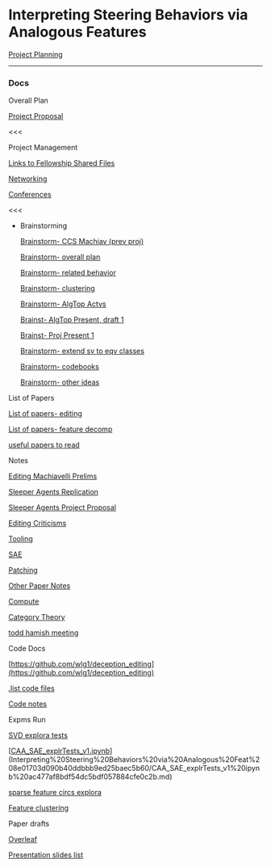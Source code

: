 # Interpreting Steering Behaviors via Analogous Features

[Project Planning](Interpreting%20Steering%20Behaviors%20via%20Analogous%20Feat%208e01703d090b40ddbbb9ed25baec5b60/Project%20Planning%20b4b05f73d85e409f8409b209e44ed692.md)

---

### Docs

Overall Plan

[Project Proposal](Interpreting%20Steering%20Behaviors%20via%20Analogous%20Feat%208e01703d090b40ddbbb9ed25baec5b60/Project%20Proposal%20f68a82cc910f4a7c98cafbcb52b07fa5.md)

<<<

Project Management

[Links to Fellowship Shared Files](Interpreting%20Steering%20Behaviors%20via%20Analogous%20Feat%208e01703d090b40ddbbb9ed25baec5b60/Links%20to%20Fellowship%20Shared%20Files%207210eabe5bac45a0adee1dd6f1d92cd9.md)

[Networking ](Interpreting%20Steering%20Behaviors%20via%20Analogous%20Feat%208e01703d090b40ddbbb9ed25baec5b60/Networking%205eb6990dfeee475b920112de369de0ab.md)

[Conferences](Interpreting%20Steering%20Behaviors%20via%20Analogous%20Feat%208e01703d090b40ddbbb9ed25baec5b60/Conferences%20ed505f1b06fb4f6995c1d12b2039134a.md)

<<<

- Brainstorming
    
    [Brainstorm- CCS Machiav (prev proj)](Interpreting%20Steering%20Behaviors%20via%20Analogous%20Feat%208e01703d090b40ddbbb9ed25baec5b60/Brainstorm-%20CCS%20Machiav%20(prev%20proj)%20b1c8459c616d4bc283b13e861d6bcf11.md)
    
    [Brainstorm- overall plan](Interpreting%20Steering%20Behaviors%20via%20Analogous%20Feat%208e01703d090b40ddbbb9ed25baec5b60/Brainstorm-%20overall%20plan%203a744a26102b4540b17c43889353d0eb.md)
    
    [Brainstorm- related behavior](Interpreting%20Steering%20Behaviors%20via%20Analogous%20Feat%208e01703d090b40ddbbb9ed25baec5b60/Brainstorm-%20related%20behavior%20588d73c1315d48e3bb7db26038712fd8.md)
    
    [Brainstorm- clustering](Interpreting%20Steering%20Behaviors%20via%20Analogous%20Feat%208e01703d090b40ddbbb9ed25baec5b60/Brainstorm-%20clustering%20e797fe5dfcd941c4b9d289d237cc5337.md)
    
    [Brainstorm- AlgTop Actvs ](Interpreting%20Steering%20Behaviors%20via%20Analogous%20Feat%208e01703d090b40ddbbb9ed25baec5b60/Brainstorm-%20AlgTop%20Actvs%20f2894d4bd51247a88c0de5251754dc31.md)
    
    [Brainst- AlgTop Present, draft 1](Interpreting%20Steering%20Behaviors%20via%20Analogous%20Feat%208e01703d090b40ddbbb9ed25baec5b60/Brainst-%20AlgTop%20Present,%20draft%201%206e9000b30efc4c09ad0dd28f05dbfba7.md)
    
    [Brainst- Proj Present 1](Interpreting%20Steering%20Behaviors%20via%20Analogous%20Feat%208e01703d090b40ddbbb9ed25baec5b60/Brainst-%20Proj%20Present%201%202383a603b271491c84199a41da57b600.md)
    
    [Brainstorm- extend sv to eqv classes](Interpreting%20Steering%20Behaviors%20via%20Analogous%20Feat%208e01703d090b40ddbbb9ed25baec5b60/Brainstorm-%20extend%20sv%20to%20eqv%20classes%20e8e8d62ec04a43e78d6df5b52ab6020d.md)
    
    [Brainstorm- codebooks](Interpreting%20Steering%20Behaviors%20via%20Analogous%20Feat%208e01703d090b40ddbbb9ed25baec5b60/Brainstorm-%20codebooks%20c0ba9bfc62974a7bbfe405b0b4a5eb81.md)
    
    [Brainstorm- other ideas](Interpreting%20Steering%20Behaviors%20via%20Analogous%20Feat%208e01703d090b40ddbbb9ed25baec5b60/Brainstorm-%20other%20ideas%20d3f05b98dbc24ff69f05b90dd363df99.md)
    

List of Papers

[List of papers- editing](Interpreting%20Steering%20Behaviors%20via%20Analogous%20Feat%208e01703d090b40ddbbb9ed25baec5b60/List%20of%20papers-%20editing%20181d76b6c388423fb92298bd4e478d8b.md)

[List of papers- feature decomp](Interpreting%20Steering%20Behaviors%20via%20Analogous%20Feat%208e01703d090b40ddbbb9ed25baec5b60/List%20of%20papers-%20feature%20decomp%20f3a180818cb44216b865f11272a96c7b.md)

[useful papers to read](Interpreting%20Steering%20Behaviors%20via%20Analogous%20Feat%208e01703d090b40ddbbb9ed25baec5b60/useful%20papers%20to%20read%206bc4d86682c94eddb7be4de174ef0e5a.md)

Notes

[Editing Machiavelli Prelims](Interpreting%20Steering%20Behaviors%20via%20Analogous%20Feat%208e01703d090b40ddbbb9ed25baec5b60/Editing%20Machiavelli%20Prelims%20a0708db298d544b388375641494a755f.md)

[Sleeper Agents Replication](Interpreting%20Steering%20Behaviors%20via%20Analogous%20Feat%208e01703d090b40ddbbb9ed25baec5b60/Sleeper%20Agents%20Replication%205e70a34eff91418d851d1725584a9a0c.md)

[Sleeper Agents Project Proposal](Interpreting%20Steering%20Behaviors%20via%20Analogous%20Feat%208e01703d090b40ddbbb9ed25baec5b60/Sleeper%20Agents%20Project%20Proposal%209cbba7a76ae642afa60daf7cfaf99957.md)

[Editing Criticisms](Interpreting%20Steering%20Behaviors%20via%20Analogous%20Feat%208e01703d090b40ddbbb9ed25baec5b60/Editing%20Criticisms%2041b7567bd25d485e8771757d9f817bc0.md)

[Tooling](Interpreting%20Steering%20Behaviors%20via%20Analogous%20Feat%208e01703d090b40ddbbb9ed25baec5b60/Tooling%20c8d74298b261420eb5a689cd8b6b8f28.md)

[SAE](Interpreting%20Steering%20Behaviors%20via%20Analogous%20Feat%208e01703d090b40ddbbb9ed25baec5b60/SAE%206b08b4ad57a342bf9393d2ef0fa31c6b.md)

[Patching](Interpreting%20Steering%20Behaviors%20via%20Analogous%20Feat%208e01703d090b40ddbbb9ed25baec5b60/Patching%20c56dd40648f24f1c9095c38f63d50333.md)

[Other Paper Notes](Interpreting%20Steering%20Behaviors%20via%20Analogous%20Feat%208e01703d090b40ddbbb9ed25baec5b60/Other%20Paper%20Notes%206602b9ac787d415a8c3d9d5df33b5d3c.md)

[Compute](Interpreting%20Steering%20Behaviors%20via%20Analogous%20Feat%208e01703d090b40ddbbb9ed25baec5b60/Compute%20e3182612433a4299b4035d5359548fa4.md)

[Category Theory](Interpreting%20Steering%20Behaviors%20via%20Analogous%20Feat%208e01703d090b40ddbbb9ed25baec5b60/Category%20Theory%205b66977cb4c14102a0507ef2951ff993.md)

[todd hamish meeting](Interpreting%20Steering%20Behaviors%20via%20Analogous%20Feat%208e01703d090b40ddbbb9ed25baec5b60/todd%20hamish%20meeting%20817a3cdd501f431796470ff8499988c6.md)

Code Docs

[https://github.com/wlg1/deception_editing](https://github.com/wlg1/deception_editing)

[.list code files](Interpreting%20Steering%20Behaviors%20via%20Analogous%20Feat%208e01703d090b40ddbbb9ed25baec5b60/list%20code%20files%206854e65a0da24424b795a19700570679.md)

[Code notes](Interpreting%20Steering%20Behaviors%20via%20Analogous%20Feat%208e01703d090b40ddbbb9ed25baec5b60/Code%20notes%20257cc5463dd34de2912b4c92f34d3010.md)

Expms Run

[SVD explora tests](Interpreting%20Steering%20Behaviors%20via%20Analogous%20Feat%208e01703d090b40ddbbb9ed25baec5b60/SVD%20explora%20tests%20e685dd8723454c0fbaed4e0d19478fd9.md)

[[CAA_SAE_explrTests_v1.ipynb](https://colab.research.google.com/drive/1rv8d3VJBSLxtSbFGq1809VZB1BGPGiZe)](Interpreting%20Steering%20Behaviors%20via%20Analogous%20Feat%208e01703d090b40ddbbb9ed25baec5b60/CAA_SAE_explrTests_v1%20ipynb%20ac477af8bdf54dc5bdf057884cfe0c2b.md)

[sparse feature circs explora](Interpreting%20Steering%20Behaviors%20via%20Analogous%20Feat%208e01703d090b40ddbbb9ed25baec5b60/sparse%20feature%20circs%20explora%2000b39c6ce28e41f991fb17801204ec9d.md)

[Feature clustering](Interpreting%20Steering%20Behaviors%20via%20Analogous%20Feat%208e01703d090b40ddbbb9ed25baec5b60/Feature%20clustering%207ca3486abbae499b88169916fd33b8df.md)

Paper drafts

[Overleaf](Interpreting%20Steering%20Behaviors%20via%20Analogous%20Feat%208e01703d090b40ddbbb9ed25baec5b60/Overleaf%20a6f4585826814c95967616ded67d1efc.md)

[Presentation slides list](Interpreting%20Steering%20Behaviors%20via%20Analogous%20Feat%208e01703d090b40ddbbb9ed25baec5b60/Presentation%20slides%20list%20cdd12833e42f46bfb6dc8bb59ec39fe1.md)